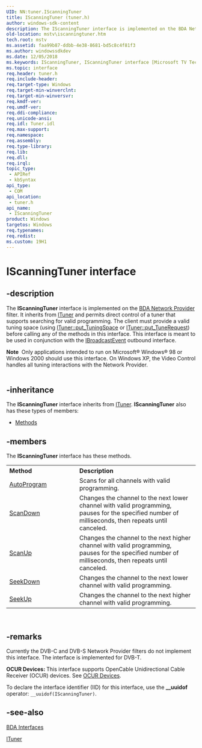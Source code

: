 ```yaml
---
UID: NN:tuner.IScanningTuner
title: IScanningTuner (tuner.h)
author: windows-sdk-content
description: The IScanningTuner interface is implemented on the BDA Network Provider filter.
old-location: mstv\iscanningtuner.htm
tech.root: mstv
ms.assetid: faa99b87-ddbb-4e38-8681-bd5c8c4f81f3
ms.author: windowssdkdev
ms.date: 12/05/2018
ms.keywords: IScanningTuner, IScanningTuner interface [Microsoft TV Technologies], IScanningTuner interface [Microsoft TV Technologies],described, IScanningTunerInterface, mstv.iscanningtuner, tuner/IScanningTuner
ms.topic: interface
req.header: tuner.h
req.include-header: 
req.target-type: Windows
req.target-min-winverclnt: 
req.target-min-winversvr: 
req.kmdf-ver: 
req.umdf-ver: 
req.ddi-compliance: 
req.unicode-ansi: 
req.idl: Tuner.idl
req.max-support: 
req.namespace: 
req.assembly: 
req.type-library: 
req.lib: 
req.dll: 
req.irql: 
topic_type:
 - APIRef
 - kbSyntax
api_type:
 - COM
api_location:
 - tuner.h
api_name:
 - IScanningTuner
product: Windows
targetos: Windows
req.typenames: 
req.redist: 
ms.custom: 19H1
---
```


# IScanningTuner interface


## -description



The <b>IScanningTuner</b> interface is implemented on the <a href="https://msdn.microsoft.com/f5de924f-defe-4300-a347-c9d63271dc90">BDA Network Provider</a> filter. It inherits from <a href="https://msdn.microsoft.com/1bc965a5-6bc9-488a-a2f9-f35d0cfbcccd">ITuner</a> and permits direct control of a tuner that supports searching for valid programming. The client must provide a valid tuning space (using <a href="https://msdn.microsoft.com/ae764317-3441-4abb-90e8-f7720cdfd957">ITuner::put_TuningSpace</a> or <a href="https://msdn.microsoft.com/69f71855-86d0-4ef9-a168-14e79461ec98">ITuner::put_TuneRequest</a>) before calling any of the methods in this interface. This interface is meant to be used in conjunction with the <a href="https://msdn.microsoft.com/90d4fbc7-d552-460b-96b2-77e2347af716">IBroadcastEvent</a> outbound interface.

<div class="alert"><b>Note</b>  Only applications intended to run on Microsoft® Windows® 98 or Windows 2000 should use this interface. On Windows XP, the Video Control handles all tuning interactions with the Network Provider.</div>
<div> </div>



## -inheritance

The <b xmlns:loc="http://microsoft.com/wdcml/l10n">IScanningTuner</b> interface inherits from <a href="https://msdn.microsoft.com/f5de924f-defe-4300-a347-c9d63271dc90">ITuner</a>. <b>IScanningTuner</b> also has these types of members:
<ul>
<li><a href="https://docs.microsoft.com/">Methods</a></li>
</ul>

## -members

The <b>IScanningTuner</b> interface has these methods.
<table class="members" id="memberListMethods">
<tr>
<th align="left" width="37%">Method</th>
<th align="left" width="63%">Description</th>
</tr>
<tr data="declared;">
<td align="left" width="37%">
<a href="https://msdn.microsoft.com/98d1b484-13e7-4eeb-9e0c-a1215712bdc8">AutoProgram</a>
</td>
<td align="left" width="63%">
Scans for all channels with valid programming.

</td>
</tr>
<tr data="declared;">
<td align="left" width="37%">
<a href="https://msdn.microsoft.com/0e9120be-9f8c-442e-8253-812b2917f902">ScanDown</a>
</td>
<td align="left" width="63%">
Changes the channel to the next lower channel with valid programming, pauses for the specified number of milliseconds, then repeats until canceled.

</td>
</tr>
<tr data="declared;">
<td align="left" width="37%">
<a href="https://msdn.microsoft.com/2fa4d316-9f92-47d6-962f-ffe5c7e90a28">ScanUp</a>
</td>
<td align="left" width="63%">
Changes the channel to the next higher channel with valid programming, pauses for the specified number of milliseconds, then repeats until canceled.

</td>
</tr>
<tr data="declared;">
<td align="left" width="37%">
<a href="https://msdn.microsoft.com/ef78bae1-238f-4774-ab9a-b3681ba53656">SeekDown</a>
</td>
<td align="left" width="63%">
Changes the channel to the next lower channel with valid programming.

</td>
</tr>
<tr data="declared;">
<td align="left" width="37%">
<a href="https://msdn.microsoft.com/43588b31-cac0-44c4-a282-b5939fed4ce7">SeekUp</a>
</td>
<td align="left" width="63%">
Changes the channel to the next higher channel with valid programming.

</td>
</tr>
</table> 


## -remarks



Currently the DVB-C and DVB-S Network Provider filters do not implement this interface. The interface is implemented for DVB-T.

<b>OCUR Devices: </b>This interface supports OpenCable Unidirectional Cable Receiver (OCUR) devices. See <a href="https://msdn.microsoft.com/7b641b94-9854-4ca8-8362-a9e1e49bbdd2">OCUR Devices</a>.

To declare the interface identifier (IID) for this interface, use the <b>__uuidof</b> operator: <code>__uuidof(IScanningTuner)</code>.




## -see-also




<a href="https://msdn.microsoft.com/07d18f73-e852-4c88-a2e2-e8f4198ca799">BDA Interfaces</a>



<a href="https://msdn.microsoft.com/f5de924f-defe-4300-a347-c9d63271dc90">ITuner</a>
 

 

